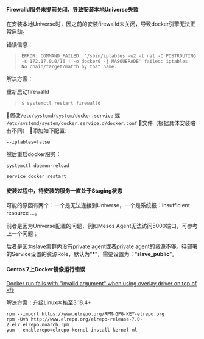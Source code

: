 #### Firewalld服务未提前关闭，导致安装本地Universe失败

在安装本地Universe时，因之前的安装firewalld未关闭，导致docker引擎无法正常启动。

错误信息：

> `ERROR: COMMAND_FAILED: '/sbin/iptables -w2 -t nat -C POSTROUTING -s 172.17.0.0/16 ! -o docker0 -j MASQUERADE' failed: iptables: No chain/target/match by that name.`

解决方案：

重新启动firewalld

> `$ systemctl restart firewalld`

修改`/etc/systemd/system/docker.service` 或 `/etc/systemd/system/docker.service.d/docker.conf` 文件（根据具体安装略有不同） 添加如下配置:

`--iptables=false`

然后重启docker服务：

`systemctl daemon-reload`

`service docker restart`

#### 安装过程中，待安装的服务一直处于Staging状态

可能的原因有两个：一个是无法连接到Universe，一个是系统报：Insufficient resource ...。

前者是因为Universe配置的问题，例如Mesos Agent无法访问5000端口，可参考上一个问题；

后者是因为slave集群内没有private agent或者private agent的资源不够。待部署的Service设置的资源Role，默认为“**\***”，需要设置为：“**slave\_public**”。

#### Centos 7上Docker镜像运行错误

[Docker run fails with "invalid argument" when using overlay driver on top of xfs](https://github.com/docker/docker/issues/10294)

解决方案：升级Linux内核至3.18.4+

```
rpm --import https://www.elrepo.org/RPM-GPG-KEY-elrepo.org
rpm -Uvh http://www.elrepo.org/elrepo-release-7.0-2.el7.elrepo.noarch.rpm
yum --enablerepo=elrepo-kernel install kernel-ml
```

